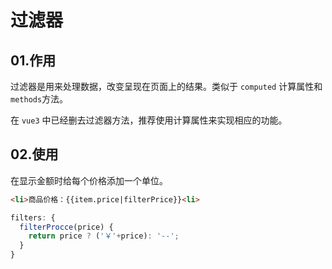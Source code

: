 # 过滤器

## 01.作用
过滤器是用来处理数据，改变呈现在页面上的结果。类似于 `computed` 计算属性和 `methods`方法。

在 `vue3` 中已经删去过滤器方法，推荐使用计算属性来实现相应的功能。

## 02.使用
在显示金额时给每个价格添加一个单位。
```html
<li>商品价格：{{item.price|filterPrice}}<li>
```
```js
filters: {
  filterProcce(price) {
    return price ? ('￥'+price): '--';
  }
}
```